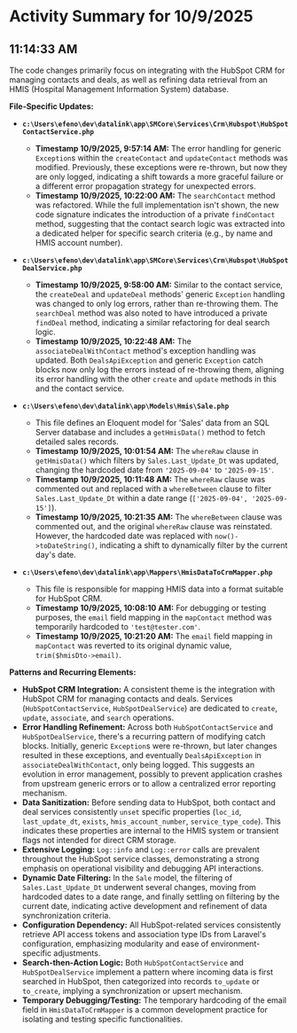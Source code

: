 # Activity Summary for 10/9/2025

## 11:14:33 AM
The code changes primarily focus on integrating with the HubSpot CRM for managing contacts and deals, as well as refining data retrieval from an HMIS (Hospital Management Information System) database.

**File-Specific Updates:**

*   **`c:\Users\efeno\dev\datalink\app\SMCore\Services\Crm\Hubspot\HubSpotContactService.php`**
    *   **Timestamp 10/9/2025, 9:57:14 AM:** The error handling for generic `Exception`s within the `createContact` and `updateContact` methods was modified. Previously, these exceptions were re-thrown, but now they are only logged, indicating a shift towards a more graceful failure or a different error propagation strategy for unexpected errors.
    *   **Timestamp 10/9/2025, 10:22:00 AM:** The `searchContact` method was refactored. While the full implementation isn't shown, the new code signature indicates the introduction of a private `findContact` method, suggesting that the contact search logic was extracted into a dedicated helper for specific search criteria (e.g., by name and HMIS account number).

*   **`c:\Users\efeno\dev\datalink\app\SMCore\Services\Crm\Hubspot\HubSpotDealService.php`**
    *   **Timestamp 10/9/2025, 9:58:00 AM:** Similar to the contact service, the `createDeal` and `updateDeal` methods' generic `Exception` handling was changed to only log errors, rather than re-throwing them. The `searchDeal` method was also noted to have introduced a private `findDeal` method, indicating a similar refactoring for deal search logic.
    *   **Timestamp 10/9/2025, 10:22:48 AM:** The `associateDealWithContact` method's exception handling was updated. Both `DealsApiException` and generic `Exception` catch blocks now only log the errors instead of re-throwing them, aligning its error handling with the other `create` and `update` methods in this and the contact service.

*   **`c:\Users\efeno\dev\datalink\app\Models\Hmis\Sale.php`**
    *   This file defines an Eloquent model for 'Sales' data from an SQL Server database and includes a `getHmisData()` method to fetch detailed sales records.
    *   **Timestamp 10/9/2025, 10:01:54 AM:** The `whereRaw` clause in `getHmisData()` which filters by `Sales.Last_Update_Dt` was updated, changing the hardcoded date from `'2025-09-04'` to `'2025-09-15'`.
    *   **Timestamp 10/9/2025, 10:11:48 AM:** The `whereRaw` clause was commented out and replaced with a `whereBetween` clause to filter `Sales.Last_Update_Dt` within a date range (`['2025-09-04', '2025-09-15']`).
    *   **Timestamp 10/9/2025, 10:21:35 AM:** The `whereBetween` clause was commented out, and the original `whereRaw` clause was reinstated. However, the hardcoded date was replaced with `now()->toDateString()`, indicating a shift to dynamically filter by the current day's date.

*   **`c:\Users\efeno\dev\datalink\app\Mappers\HmisDataToCrmMapper.php`**
    *   This file is responsible for mapping HMIS data into a format suitable for HubSpot CRM.
    *   **Timestamp 10/9/2025, 10:08:10 AM:** For debugging or testing purposes, the `email` field mapping in the `mapContact` method was temporarily hardcoded to `'test@tester.com'`.
    *   **Timestamp 10/9/2025, 10:21:20 AM:** The `email` field mapping in `mapContact` was reverted to its original dynamic value, `trim($hmisDto->email)`.

**Patterns and Recurring Elements:**

*   **HubSpot CRM Integration:** A consistent theme is the integration with HubSpot CRM for managing contacts and deals. Services (`HubSpotContactService`, `HubSpotDealService`) are dedicated to `create`, `update`, `associate`, and `search` operations.
*   **Error Handling Refinement:** Across both `HubSpotContactService` and `HubSpotDealService`, there's a recurring pattern of modifying catch blocks. Initially, generic `Exception`s were re-thrown, but later changes resulted in these exceptions, and eventually `DealsApiException` in `associateDealWithContact`, only being logged. This suggests an evolution in error management, possibly to prevent application crashes from upstream generic errors or to allow a centralized error reporting mechanism.
*   **Data Sanitization:** Before sending data to HubSpot, both contact and deal services consistently `unset` specific properties (`loc_id`, `last_update_dt`, `exists`, `hmis_account_number`, `service_type_code`). This indicates these properties are internal to the HMIS system or transient flags not intended for direct CRM storage.
*   **Extensive Logging:** `Log::info` and `Log::error` calls are prevalent throughout the HubSpot service classes, demonstrating a strong emphasis on operational visibility and debugging API interactions.
*   **Dynamic Date Filtering:** In the `Sale` model, the filtering of `Sales.Last_Update_Dt` underwent several changes, moving from hardcoded dates to a date range, and finally settling on filtering by the current date, indicating active development and refinement of data synchronization criteria.
*   **Configuration Dependency:** All HubSpot-related services consistently retrieve API access tokens and association type IDs from Laravel's configuration, emphasizing modularity and ease of environment-specific adjustments.
*   **Search-then-Action Logic:** Both `HubSpotContactService` and `HubSpotDealService` implement a pattern where incoming data is first searched in HubSpot, then categorized into records `to_update` or `to_create`, implying a synchronization or upsert mechanism.
*   **Temporary Debugging/Testing:** The temporary hardcoding of the email field in `HmisDataToCrmMapper` is a common development practice for isolating and testing specific functionalities.
